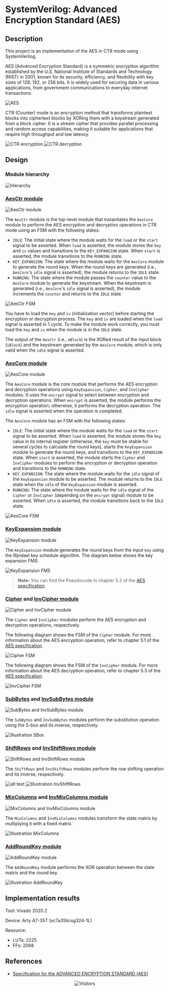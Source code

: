 # SystemVerilog: Advanced Encryption Standard (AES)

## Description

This project is an implementation of the AES in CTR mode using SystemVerilog.

AES (Advanced Encryption Standard) is a symmetric encryption algorithm established by the U.S. National Institute of Standards and Technology (NIST) in 2001, known for its security, efficiency, and flexibility with key sizes of 128, 192, or 256 bits. It is widely used for securing data in various applications, from government communications to everyday internet transactions.

![AES](attachments/README/aes_structure.jpg)

CTR (Counter) mode is an encryption method that transforms plaintext blocks into ciphertext blocks by XORing them with a keystream generated from a block cipher. It is a stream cipher that provides parallel processing and random access capabilities, making it suitable for applications that require high throughput and low latency.

![CTR encryption](attachments/README/CTR_encryption.png)
![CTR decryption](attachments/README/CTR_decryption.png)

## Design

### Module hierarchy

![Hierarchy](attachments/README/Hierarchy.png)

### [AesCtr module](AES.srcs/sources_1/new/AesCTR.sv)

![AesCtr module](attachments/README/AesCtr_module.png)

The `AesCtr` module is the top-level module that instantiates the `AesCore` module to perform the AES encryption and decryption operations in CTR mode using an FSM with the following states:

- `IDLE`: The initial state where the module waits for the `load` or the `start` signal to be asserted. When `load` is asserted, the module stores the `key` and `iv` values and transitions to the `KEY_EXPANSION` state. When `start` is asserted, the module transitions to the `RUNNING` state.
- `KEY_EXPANSION`: The state where the module waits for the `AesCore` module to generate the round keys. When the round keys are generated (i.e., `AesCore`'s `idle` signal is asserted), the module returns to the `IDLE` state.
- `RUNNING`: The state where the module passes the `counter` value to the `AesCore` module to generate the keystream. When the keystream is generated (i.e., `AesCore`'s `idle` signal is asserted), the module increments the `counter` and returns to the `IDLE` state.

![AesCtr FSM](attachments/README/AesCtr_FSM.png)

You have to load the `key` and `iv` (initialization vector) before starting the encryption or decryption process. The `key` and `iv` are loaded when the `load` signal is asserted in 1 cycle. To make the module work correctly, you must load the `key` and `iv` when the module is in the `IDLE` state.

The output of the `AesCtr` (i.e., `oBlock`) is the XORed result of the input block (`iBlock`) and the keystream generated by the `AesCore` module, which is only valid when the `idle` signal is asserted.

### [AesCore module](AES.srcs/sources_1/new/AesCore.sv)

![AesCore module](attachments/README/AesCore_module.png)

The `AesCore` module is the core module that performs the AES encryption and decryption operations using `KeyExpansion`, `Cipher`, and `InvCipher` modules. It uses the `encrypt` signal to select between encryption and decryption operations. When `encrypt` is asserted, the module performs the encryption operation; otherwise, it performs the decryption operation. The `idle` signal is asserted when the operation is completed.

The `AesCore` module has an FSM with the following states:

- `IDLE`: The initial state where the module waits for the `load` or the `start` signal to be asserted. When `load` is asserted, the module stores the `key` value in its internal register (otherwise, the `key` must be stable for several cycles to calculate the round keys), starts the `KeyExpansion` module to generate the round keys, and transitions to the `KEY_EXPANSION` state. When `start` is asserted, the module starts the `Cipher` and `InvCipher` modules to perform the encryption or decryption operation and transitions to the `RUNNING` state.
- `KEY_EXPANSION`: The state where the module waits for the `idle` signal of the `KeyExpansion` module to be asserted. The module returns to the `IDLE` state when the `idle` of the `KeyExpansion` module is asserted.
- `RUNNING`: The state where the module waits for the `idle` signal of the `Cipher` or `InvCipher` (depending on the `encrypt` signal) module to be asserted. When `idle` is asserted, the module transitions back to the `IDLE` state.

![AesCore FSM](attachments/README/AesCore_FSM.png)

### [KeyExpansion module](AES.srcs/sources_1/new/KeyExpansion.sv)

![KeyExpansion module](attachments/README/KeyExpansion_module.png)

The `KeyExpansion` module generates the round keys from the input `key` using the Rijndael key schedule algorithm. The diagram below shows the key expansion FMS:

![KeyExpansion FMS](attachments/README/KeyExpansion_FMS.png)

> **Note:** You can find the Pseudocode in chapter 5.2 of the [AES specification](https://nvlpubs.nist.gov/nistpubs/FIPS/NIST.FIPS.197-upd1.pdf).

### [Cipher](AES.srcs/sources_1/new/Cipher.sv) and [InvCipher module](AES.srcs/sources_1/new/InvCipher.sv)

![Cipher and InvCipher module](attachments/README/Cipher_and_InvCipher_module.png)

The `Cipher` and `InvCipher` modules perform the AES encryption and decryption operations, respectively.

The following diagram shows the FSM of the `Cipher` module. For more information about the AES encryption operation, refer to chapter 5.1 of the [AES specification](https://nvlpubs.nist.gov/nistpubs/FIPS/NIST.FIPS.197-upd1.pdf).

![Cipher FSM](attachments/README/Cipher_FSM.png)

The following diagram shows the FSM of the `InvCipher` module. For more information about the AES decryption operation, refer to chapter 5.3 of the [AES specification](https://nvlpubs.nist.gov/nistpubs/FIPS/NIST.FIPS.197-upd1.pdf).

![InvCipher FSM](attachments/README/InvCipher_FSM.png)

### [SubBytes](AES.srcs/sources_1/new/SubBytes.sv) and [InvSubBytes module](AES.srcs/sources_1/new/InvSubBytes.sv)

![SubBytes and InvSubBytes module](attachments/README/iState_oState.png)

The `SubBytes` and `InvSubBytes` modules perform the substitution operation using the S-box and its inverse, respectively.

![Illustration SBox](attachments/README/Illustration_SBox.png)

### [ShiftRows](AES.srcs/sources_1/new/ShiftRows.sv) and [InvShiftRows module](AES.srcs/sources_1/new/InvShiftRows.sv)

![ShiftRows and InvShiftRows module](attachments/README/iState_oState.png)

The `ShiftRows` and `InvShiftRows` modules perform the row shifting operation and its inverse, respectively.

![alt text](attachments/README/Illustration_ShiftRows.png)
![Illustration InvShiftRows](attachments/README/Illustration_InvShiftRows.png)

### [MixColumns](AES.srcs/sources_1/new/MixColumns.sv) and [InvMixColumns module](AES.srcs/sources_1/new/InvMixColumns.sv)

![MixColumns and InvMixColumns module](attachments/README/iState_oState.png)

The `MixColumns` and `InvMixColumns` modules transform the state matrix by multiplying it with a fixed matrix.

![Illustration MixColumns](attachments/README/Illustration_MixColumns.png)

### [AddRoundKey module](AES.srcs/sources_1/new/AddRoundKey.sv)

![AddRoundKey module](attachments/README/AddRoundKey_module.png)

The `AddRoundKey` module performs the XOR operation between the state matrix and the round key.

![Illustration AddRoundKey](attachments/README/Illustration_AddRoundKey.png)

## Implementation results

Tool: Vivado 2020.2

Device: Arty A7-35T (xc7a35ticsg324-1L)

Resource:

- LUTs: 2225
- FFs: 2068

## References

- [Specification for the ADVANCED ENCRYPTION STANDARD (AES)](https://nvlpubs.nist.gov/nistpubs/FIPS/NIST.FIPS.197-upd1.pdf)

<div align="center">

![Visitors](https://api.visitorbadge.io/api/combined?path=https%3A%2F%2Fgithub.com%2FHM-Huong%2Fsystemverilog_AES&countColor=%23b3c6ea&labelStyle=none)

<!-- https://visitorbadge.io/status?path=https://github.com/HM-Huong/systemverilog_AES -->

</div>
